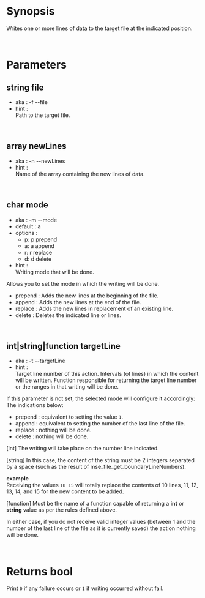 # Synopsis

Writes one or more lines of data to the target file at the indicated position.



&nbsp;

# Parameters

## string file

- aka       : -f --file
- hint      :  
  Path to the target file.


&nbsp;

## array newLines

- aka       : -n --newLines
- hint      :  
  Name of the array containing the new lines of data.


&nbsp;

## char mode

- aka       : -m --mode
- default   : a
- options   :
  - p: p prepend
  - a: a append
  - r: r replace
  - d: d delete
- hint      :  
  Writing mode that will be done.

Allows you to set the mode in which the writing will be done.

- prepend : Adds the new lines at the beginning of the file.
- append  : Adds the new lines at the end of the file.
- replace : Adds the new lines in replacement of an existing line.
- delete  : Deletes the indicated line or lines.


&nbsp;

## int|string|function targetLine

- aka       : -t --targetLine
- hint      :  
  Target line number of this action.
  Intervals (of lines) in which the content will be written.
  Function responsible for returning the target line number or the ranges in 
  that writing will be done.

If this parameter is not set, the selected mode will configure it accordingly: 
The indications below:

- prepend : equivalent to setting the value `1`.
- append  : equivalent to setting the number of the last line of the file.
- replace : nothing will be done.
- delete  : nothing will be done.

[int]
The writing will take place on the number line indicated.


[string]
In this case, the content of the string must be 2 integers separated by a space 
(such as the result of mse_file_get_boundaryLineNumbers).

**example**  
Receiving the values `10 15` will totally replace the contents of 10 lines, 
11, 12, 13, 14, and 15 for the new content to be added.


[function]
Must be the name of a function capable of returning a **int** or **string** 
value as per the rules defined above.


In either case, if you do not receive valid integer values (between 1 and the
number of the last line of the file as it is currently saved) the action 
nothing will be done.




&nbsp;

# Returns bool

Print `0` if any failure occurs or `1` if writing occurred without fail.